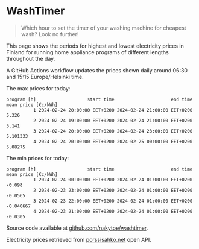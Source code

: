 
# WashTimer

> Which hour to set the timer of your washing machine for cheapest wash? Look no further!

This page shows the periods for highest and lowest electricity prices in Finland 
for running home appliance programs of different lengths throughout the day. 

A GitHub Actions workflow updates the prices shown daily around 06:30 and 15:15 Europe/Helsinki time.

The max prices for today:

	program [h]                   start time                     end time mean price [€c/kWh]
	          1 2024-02-24 20:00:00 EET+0200 2024-02-24 21:00:00 EET+0200               5.326
	          2 2024-02-24 19:00:00 EET+0200 2024-02-24 21:00:00 EET+0200               5.141
	          3 2024-02-24 20:00:00 EET+0200 2024-02-24 23:00:00 EET+0200            5.101333
	          4 2024-02-24 20:00:00 EET+0200 2024-02-25 00:00:00 EET+0200             5.08275

The min prices for today:

	program [h]                   start time                     end time mean price [€c/kWh]
	          1 2024-02-24 00:00:00 EET+0200 2024-02-24 01:00:00 EET+0200              -0.098
	          2 2024-02-23 23:00:00 EET+0200 2024-02-24 01:00:00 EET+0200             -0.0565
	          3 2024-02-23 22:00:00 EET+0200 2024-02-24 01:00:00 EET+0200           -0.040667
	          4 2024-02-23 21:00:00 EET+0200 2024-02-24 01:00:00 EET+0200             -0.0305


Source code available at [github.com/nakytoe/washtimer](https://github.com/nakytoe/washtimer).

Electricity prices retrieved from [porssisahko.net](https://porssisahko.net/api) open API.
